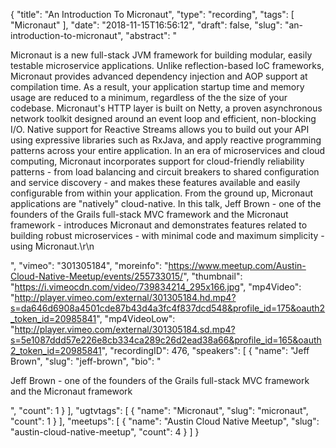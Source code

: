 {
  "title": "An Introduction To Micronaut",
  "type": "recording",
  "tags": [
    "Micronaut"
  ],
  "date": "2018-11-15T16:56:12",
  "draft": false,
  "slug": "an-introduction-to-micronaut",
  "abstract": "<p>Micronaut is a new full-stack JVM framework for building modular, easily testable microservice applications. Unlike reflection-based IoC frameworks, Micronaut provides advanced dependency injection and AOP support at compilation time. As a result, your application startup time and memory usage are reduced to a minimum, regardless of the the size of your codebase. Micronaut's HTTP layer is built on Netty, a proven asynchronous network toolkit designed around an event loop and efficient, non-blocking I/O. Native support for Reactive Streams allows you to build out your API using expressive libraries such as RxJava, and apply reactive programming patterns across your entire application. In an era of microservices and cloud computing, Micronaut incorporates support for cloud-friendly reliability patterns - from load balancing and circuit breakers to shared configuration and service discovery - and makes these features available and easily configurable from within your application. From the ground up, Micronaut applications are \"natively\" cloud-native. In this talk, Jeff Brown - one of the founders of the Grails full-stack MVC framework and the Micronaut framework - introduces Micronaut and demonstrates features related to building robust microservices - with minimal code and maximum simplicity - using Micronaut.\r\n</p>",
  "vimeo": "301305184",
  "moreinfo": "https://www.meetup.com/Austin-Cloud-Native-Meetup/events/255733015/",
  "thumbnail": "https://i.vimeocdn.com/video/739834214_295x166.jpg",
  "mp4Video": "http://player.vimeo.com/external/301305184.hd.mp4?s=da646d6908a4501cde87b43d4a3fc4f837dcd548&profile_id=175&oauth2_token_id=20985841",
  "mp4VideoLow": "http://player.vimeo.com/external/301305184.sd.mp4?s=5e1087ddd57e226e8cb334ca289c26d2ead38a66&profile_id=165&oauth2_token_id=20985841",
  "recordingID": 476,
  "speakers": [
    {
      "name": "Jeff Brown",
      "slug": "jeff-brown",
      "bio": "<p>Jeff Brown - one of the founders of the Grails full-stack MVC framework and the Micronaut framework</p>",
      "count": 1
    }
  ],
  "ugtvtags": [
    {
      "name": "Micronaut",
      "slug": "micronaut",
      "count": 1
    }
  ],
  "meetups": [
    {
      "name": "Austin Cloud Native Meetup",
      "slug": "austin-cloud-native-meetup",
      "count": 4
    }
  ]
}